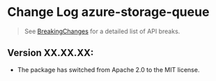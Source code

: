 # Change Log azure-storage-queue

> See [BreakingChanges](BreakingChanges.md) for a detailed list of API breaks.

## Version XX.XX.XX:

- The package has switched from Apache 2.0 to the MIT license.
